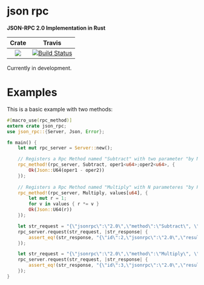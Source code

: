 # json rpc

**JSON-RPC 2.0 Implementation in Rust**

|Crate|Travis|
|:------:|:-------:|
|[![](http://meritbadge.herokuapp.com/json_rpc)](https://crates.io/crates/json_rpc)|[![Build Status](https://travis-ci.org/bcndanos/json_rpc.svg?branch=master)](https://travis-ci.org/bcndanos/json_rpc)|

Currently in development.

# Examples

This is a basic example with two methods:

```rust
#[macro_use(rpc_method)]
extern crate json_rpc;
use json_rpc::{Server, Json, Error};

fn main() {
    let mut rpc_server = Server::new(); 

    // Registers a Rpc Method named "Subtract" with two parameter "by Name".
    rpc_method!(rpc_server, Subtract, oper1<u64>;oper2<u64>, {                
        Ok(Json::U64(oper1 - oper2))        
    });
            
    // Registers a Rpc Method named "Multiply" with N parameteres "by Position".
    rpc_method!(rpc_server, Multiply, values[u64], {        
        let mut r = 1;
        for v in values { r *= v }
        Ok(Json::U64(r))
    });    

    let str_request = "{\"jsonrpc\":\"2.0\",\"method\":\"Subtract\", \"params\":{\"oper1\":23, \"oper2\":4}, \"id\":2}".to_string();
    rpc_server.request(str_request, |str_response| {
        assert_eq!(str_response, "{\"id\":2,\"jsonrpc\":\"2.0\",\"result\":19}");
    });

    let str_request = "{\"jsonrpc\":\"2.0\",\"method\":\"Multiply\", \"params\":[5, 6, 7], \"id\":3}".to_string();
    rpc_server.request(str_request, |str_response| {
        assert_eq!(str_response, "{\"id\":3,\"jsonrpc\":\"2.0\",\"result\":210}");
    });
}

``` 
